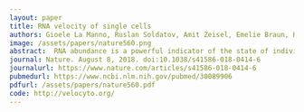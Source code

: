 ```yaml
---
layout: paper
title: RNA velocity of single cells
authors: Gioele La Manno, Ruslan Soldatov, Amit Zeisel, Emelie Braun, Hannah Hochgerner, Viktor Petukhov, Katja Lidschreiber, Maria E Kastriti, Peter Lönnerberg, Alessandro Furlan, <b>Jean Fan</b>, Lars E Borm, Zehua Liu, David van Bruggen, Jimin Guo, Xiaoling He, Roger Barker, Erik Sundström, Gonçalo Castelo-Branco, Patrick Cramer, Igor Adameyko, Sten Linnarsson, Peter V Kharchenko
image: /assets/papers/nature560.png
abstract:  RNA abundance is a powerful indicator of the state of individual cells. Single-cell RNA sequencing can reveal RNA abundance with high quantitative accuracy, sensitivity and throughput1. However, this approach captures only a static snapshot at a point in time, posing a challenge for the analysis of time-resolved phenomena such as embryogenesis or tissue regeneration. Here we show that RNA velocity—the time derivative of the gene expression state—can be directly estimated by distinguishing between unspliced and spliced mRNAs in common single-cell RNA sequencing protocols. RNA velocity is a high-dimensional vector that predicts the future state of individual cells on a timescale of hours. We validate its accuracy in the neural crest lineage, demonstrate its use on multiple published datasets and technical platforms, reveal the branching lineage tree of the developing mouse hippocampus, and examine the kinetics of transcription in human embryonic brain. We expect RNA velocity to greatly aid the analysis of developmental lineages and cellular dynamics, particularly in humans.
journal: Nature. August 8, 2018. doi:10.1038/s41586-018-0414-6
journalurl: https://www.nature.com/articles/s41586-018-0414-6
pubmedurl: https://www.ncbi.nlm.nih.gov/pubmed/30089906
pdfurl: /assets/papers/nature560.pdf
code: http://velocyto.org/
---
```

